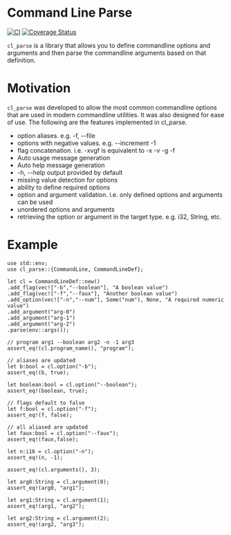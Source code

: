 # Command Line Parse

[![CI](https://github.com/exaxisllc/cl_parse/actions/workflows/ci.yml/badge.svg)](https://github.com/exaxisllc/cl_parse/actions/workflows/ci.yml)
[![Coverage Status](https://coveralls.io/repos/github/exaxisllc/cl_parse/badge.svg?branch=main)](https://coveralls.io/github/exaxisllc/cl_parse?branch=main)

`cl_parse` is a library that allows you to define commandline options and arguments and then
parse the commandline arguments based on that definition.

# Motivation

`cl_parse` was developed to allow the most common commandline options that are used in
modern commandline utilities. It was also designed for ease of use. The following are the features
implemented in cl_parse.

 - option aliases. e.g. -f, --file
 - options with negative values. e.g. --increment -1
 - flag concatenation. i.e. -xvgf  is equivalent to -x -v -g -f
 - Auto usage message generation
 - Auto help message generation
 - -h, --help output provided by default
 - missing value detection for options
 - ability to define required options
 - option and argument validation. i.e. only defined options and arguments can be used
 - unordered options and arguments
 - retrieving the option or argument in the target type. e.g. i32, String, etc.

# Example

```
use std::env;
use cl_parse::{CommandLine, CommandLineDef};

let cl = CommandLineDef::new()
.add_flag(vec!["-b","--boolean"], "A boolean value")
.add_flag(vec!["-f","--faux"], "Another boolean value")
.add_option(vec!["-n","--num"], Some("num"), None, "A required numeric value")
.add_argument("arg-0")
.add_argument("arg-1")
.add_argument("arg-2")
.parse(env::args());

// program arg1 --boolean arg2 -n -1 arg3
assert_eq!(cl.program_name(), "program");

// aliases are updated
let b:bool = cl.option("-b");
assert_eq!(b, true);

let boolean:bool = cl.option("--boolean");
assert_eq!(boolean, true);

// flags default to false
let f:bool = cl.option("-f");
assert_eq!(f, false);

// all aliased are updated
let faux:bool = cl.option("--faux");
assert_eq!(faux,false);

let n:i16 = cl.option("-n");
assert_eq!(n, -1);

assert_eq!(cl.arguments(), 3);

let arg0:String = cl.argument(0);
assert_eq!(arg0, "arg1");

let arg1:String = cl.argument(1);
assert_eq!(arg1, "arg2");

let arg2:String = cl.argument(2);
assert_eq!(arg2, "arg3");
```